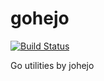 # gohejo

[![Build Status](https://travis-ci.com/johejo/gohejo.svg?branch=master)](https://travis-ci.com/johejo/gohejo)

Go utilities by johejo
